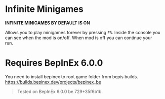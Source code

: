 # Infinite Minigames

**INFINITE MINIGAMES BY DEFAULT IS ON**

Allows you to play minigames forever by pressing `F3`. Inside the console you can see when the mod is on/off.
When mod is off you can continue your run.

# Requires BepInEx 6.0.0
You need to install bepinex to root game folder from bepis builds.
https://builds.bepinex.dev/projects/bepinex_be
> Tested on BepInEx 6.0.0 be.729+35f6b1b.
